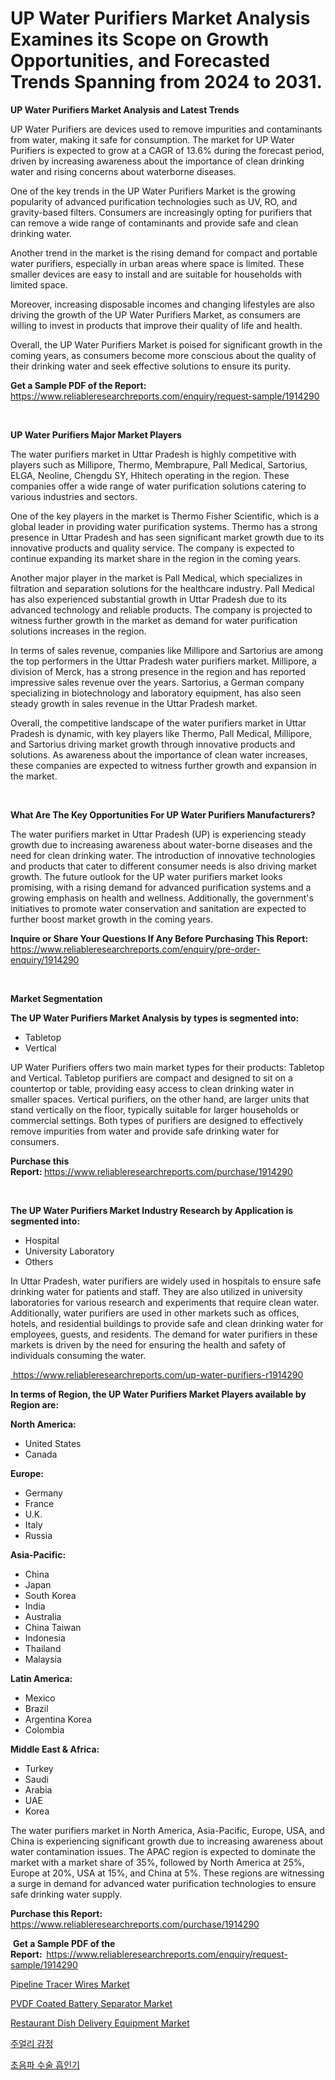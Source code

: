 <p><h1>UP Water Purifiers Market Analysis Examines its Scope on Growth Opportunities, and Forecasted Trends Spanning from 2024 to 2031.</h1></p><p><strong>UP Water Purifiers Market Analysis and Latest Trends</strong></p>
<p><p>UP Water Purifiers are devices used to remove impurities and contaminants from water, making it safe for consumption. The market for UP Water Purifiers is expected to grow at a CAGR of 13.6% during the forecast period, driven by increasing awareness about the importance of clean drinking water and rising concerns about waterborne diseases.</p><p>One of the key trends in the UP Water Purifiers Market is the growing popularity of advanced purification technologies such as UV, RO, and gravity-based filters. Consumers are increasingly opting for purifiers that can remove a wide range of contaminants and provide safe and clean drinking water.</p><p>Another trend in the market is the rising demand for compact and portable water purifiers, especially in urban areas where space is limited. These smaller devices are easy to install and are suitable for households with limited space.</p><p>Moreover, increasing disposable incomes and changing lifestyles are also driving the growth of the UP Water Purifiers Market, as consumers are willing to invest in products that improve their quality of life and health.</p><p>Overall, the UP Water Purifiers Market is poised for significant growth in the coming years, as consumers become more conscious about the quality of their drinking water and seek effective solutions to ensure its purity.</p></p>
<p><strong>Get a Sample PDF of the Report:&nbsp;</strong> <a href="https://www.reliableresearchreports.com/enquiry/request-sample/1914290">https://www.reliableresearchreports.com/enquiry/request-sample/1914290</a></p>
<p>&nbsp;</p>
<p><strong>UP Water Purifiers Major Market Players</strong></p>
<p><p>The water purifiers market in Uttar Pradesh is highly competitive with players such as Millipore, Thermo, Membrapure, Pall Medical, Sartorius, ELGA, Neoline, Chengdu SY, Hhitech operating in the region. These companies offer a wide range of water purification solutions catering to various industries and sectors.</p><p>One of the key players in the market is Thermo Fisher Scientific, which is a global leader in providing water purification systems. Thermo has a strong presence in Uttar Pradesh and has seen significant market growth due to its innovative products and quality service. The company is expected to continue expanding its market share in the region in the coming years.</p><p>Another major player in the market is Pall Medical, which specializes in filtration and separation solutions for the healthcare industry. Pall Medical has also experienced substantial growth in Uttar Pradesh due to its advanced technology and reliable products. The company is projected to witness further growth in the market as demand for water purification solutions increases in the region.</p><p>In terms of sales revenue, companies like Millipore and Sartorius are among the top performers in the Uttar Pradesh water purifiers market. Millipore, a division of Merck, has a strong presence in the region and has reported impressive sales revenue over the years. Sartorius, a German company specializing in biotechnology and laboratory equipment, has also seen steady growth in sales revenue in the Uttar Pradesh market.</p><p>Overall, the competitive landscape of the water purifiers market in Uttar Pradesh is dynamic, with key players like Thermo, Pall Medical, Millipore, and Sartorius driving market growth through innovative products and solutions. As awareness about the importance of clean water increases, these companies are expected to witness further growth and expansion in the market.</p></p>
<p>&nbsp;</p>
<p><strong>What Are The Key Opportunities For UP Water Purifiers Manufacturers?</strong></p>
<p><p>The water purifiers market in Uttar Pradesh (UP) is experiencing steady growth due to increasing awareness about water-borne diseases and the need for clean drinking water. The introduction of innovative technologies and products that cater to different consumer needs is also driving market growth. The future outlook for the UP water purifiers market looks promising, with a rising demand for advanced purification systems and a growing emphasis on health and wellness. Additionally, the government's initiatives to promote water conservation and sanitation are expected to further boost market growth in the coming years.</p></p>
<p><strong>Inquire or Share Your Questions If Any Before Purchasing This Report:</strong> <a href="https://www.reliableresearchreports.com/enquiry/pre-order-enquiry/1914290">https://www.reliableresearchreports.com/enquiry/pre-order-enquiry/1914290</a></p>
<p>&nbsp;</p>
<p><strong>Market Segmentation</strong></p>
<p><strong>The UP Water Purifiers Market Analysis by types is segmented into:</strong></p>
<p><ul><li>Tabletop</li><li>Vertical</li></ul></p>
<p><p>UP Water Purifiers offers two main market types for their products: Tabletop and Vertical. Tabletop purifiers are compact and designed to sit on a countertop or table, providing easy access to clean drinking water in smaller spaces. Vertical purifiers, on the other hand, are larger units that stand vertically on the floor, typically suitable for larger households or commercial settings. Both types of purifiers are designed to effectively remove impurities from water and provide safe drinking water for consumers.</p></p>
<p><strong>Purchase this Report:&nbsp;</strong><a href="https://www.reliableresearchreports.com/purchase/1914290">https://www.reliableresearchreports.com/purchase/1914290</a></p>
<p>&nbsp;</p>
<p><strong>The UP Water Purifiers Market Industry Research by Application is segmented into:</strong></p>
<p><ul><li>Hospital</li><li>University Laboratory</li><li>Others</li></ul></p>
<p><p>In Uttar Pradesh, water purifiers are widely used in hospitals to ensure safe drinking water for patients and staff. They are also utilized in university laboratories for various research and experiments that require clean water. Additionally, water purifiers are used in other markets such as offices, hotels, and residential buildings to provide safe and clean drinking water for employees, guests, and residents. The demand for water purifiers in these markets is driven by the need for ensuring the health and safety of individuals consuming the water.</p></p>
<p><a href="https://www.reliableresearchreports.com/up-water-purifiers-r1914290">&nbsp;https://www.reliableresearchreports.com/up-water-purifiers-r1914290</a></p>
<p><strong>In terms of Region, the UP Water Purifiers Market Players available by Region are:</strong></p>
<p>
    <p> <strong> North America: </strong>
        <ul>
            <li>United States</li>
            <li>Canada</li>
        </ul>
        </p> 
    <p> <strong> Europe: </strong>
        <ul>
            <li>Germany</li>
            <li>France</li>
            <li>U.K.</li>
            <li>Italy</li>
            <li>Russia</li>
        </ul>
        </p> 
    <p> <strong> Asia-Pacific: </strong>
        <ul>
            <li>China</li>
            <li>Japan</li>
            <li>South Korea</li>
            <li>India</li>
            <li>Australia</li>
            <li>China Taiwan</li>
            <li>Indonesia</li>
            <li>Thailand</li>
            <li>Malaysia</li>
        </ul>
        </p> 
    <p> <strong> Latin America: </strong>
        <ul>
            <li>Mexico</li>
            <li>Brazil</li>
            <li>Argentina Korea</li>
            <li>Colombia</li>
        </ul>
        </p> 
    <p> <strong> Middle East & Africa: </strong>
        <ul>
            <li>Turkey</li>
            <li>Saudi</li>
            <li>Arabia</li>
            <li>UAE</li>
            <li>Korea</li>
        </ul>
    </p>
    </p>
<p><p>The water purifiers market in North America, Asia-Pacific, Europe, USA, and China is experiencing significant growth due to increasing awareness about water contamination issues. The APAC region is expected to dominate the market with a market share of 35%, followed by North America at 25%, Europe at 20%, USA at 15%, and China at 5%. These regions are witnessing a surge in demand for advanced water purification technologies to ensure safe drinking water supply.</p></p>
<p><strong>Purchase this Report: </strong><a href="https://www.reliableresearchreports.com/purchase/1914290">https://www.reliableresearchreports.com/purchase/1914290</a></p>
<p>&nbsp;<strong>Get a Sample PDF of the Report:&nbsp;&nbsp;</strong><a href="https://www.reliableresearchreports.com/enquiry/request-sample/1914290">https://www.reliableresearchreports.com/enquiry/request-sample/1914290</a></p>
<p><strong></strong></p>
<p><p><a href="https://issuu.com/reportprime-2/docs/pipeline-tracer-wires-market-size-2030.pptx">Pipeline Tracer Wires Market</a></p><p><a href="https://issuu.com/reportprime-2/docs/pvdf-coated-battery-separator-market-size-2030.ppt">PVDF Coated Battery Separator Market</a></p><p><a href="https://github.com/Paul14Anderson63/Market-Research-Report-List-4/blob/main/restaurant-dish-delivery-equipment-market.md">Restaurant Dish Delivery Equipment Market</a></p><p><a href="https://github.com/anton65482023/Market-Research-Report-List-1/blob/main/504920440919.md">주얼리 감정</a></p><p><a href="https://github.com/Hubertstyenger6685/Market-Research-Report-List-1/blob/main/173659240918.md">초음파 수술 흡인기</a></p></p>